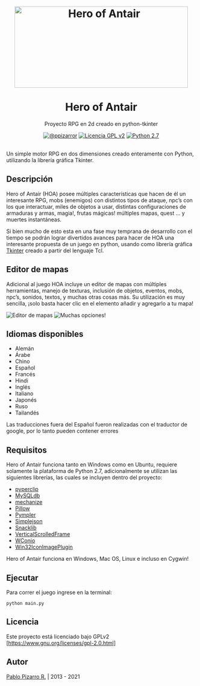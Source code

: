 <h1 align="center">
  <img alt="Hero of Antair" src="https://github.com/ppizarror/Hero-of-Antair/raw/master/data/images/gui/hoa.jpg" width="460px" height="215px" />
  <br /><br />
  Hero of Antair</h1>
<p align="center">Proyecto RPG en 2d creado en python-tkinter</p>
<div align="center"><a href="https://ppizarror.com"><img alt="@ppizarror" src="https://res.ppizarror.com/badges/autor.svg" /></a>
<a href="https://www.gnu.org/licenses/gpl-2.0.html/"><img alt="Licencia GPL v2" src="https://res.ppizarror.com/badges/licenciagpl2.svg" /></a>
<a href="https://www.python.org/downloads/"><img alt="Python 2.7" src="https://res.ppizarror.com/badges/python27.svg" /></a>
</div><br />

Un simple motor RPG en dos dimensiones creado enteramente con Python, utilizando la librería gráfica Tkinter.

## Descripción

Hero of Antair (HOA) posee múltiples características que hacen de él un interesante RPG, mobs (enemigos) con distintos tipos de ataque, npc’s con los que interactuar, miles de objetos a usar, distintas configuraciones de armaduras y armas, magia!, frutas mágicas! múltiples mapas, quest … y muertes instantáneas.

Si bien mucho de esto esta en una fase muy temprana de desarrollo con el tiempo se podrán lograr divertidos avances para hacer de HOA una interesante propuesta de un juego en python, usando como librería gráfica [Tkinter][1] creado a partir del lenguaje Tcl.

## Editor de mapas

Adicional al juego HOA incluye un editor de mapas con múltiples herramientas, manejo de texturas, inclusión de objetos, eventos, mobs, npc’s, sonidos, textos, y muchas otras cosas más.
Su utilización es muy sencilla, ¡solo basta hacer clic en el elemento añadir y agregarlo a tu mapa!

![][image-2]
![][image-3]

## Idiomas disponibles

- Alemán
- Árabe
- Chino
- Español
- Francés
- Hindi
- Inglés
- Italiano
- Japonés
- Ruso
- Tailandés

Las traducciones fuera del Español fueron realizadas con el traductor de google, por lo tanto pueden contener errores

## Requisitos

Hero of Antair funciona tanto en Windows como en Ubuntu, requiere solamente la plataforma de Python 2.7, adicionalmente se utilizan las siguientes librerías, las cuales se incluyen dentro del proyecto:

- [pyperclip][2]
- [MySQLdb][3]
- [mechanize][4]
- [Pillow][5]
- [Pympler][6]
- [Simplejson][7]
- [Snacklib][8]
- [VerticalScrolledFrame][9]
- [WConio][10]
- [Win32IconImagePlugin][11]

Hero of Antair funciona en Windows, Mac OS, Linux e incluso en Cygwin!

## Ejecutar

Para correr el juego ingrese en la terminal:

```python main.py```

## Licencia

Este proyecto está licenciado bajo GPLv2 [https://www.gnu.org/licenses/gpl-2.0.html]

[1]: https://docs.python.org/2/library/tkinter.html
[2]: https://pypi.python.org/pypi/pyperclip
[3]: http://mysql-python.sourceforge.net/MySQLdb.html
[4]: https://pypi.python.org/pypi/mechanize
[5]: https://pypi.org/project/Pillow
[6]: https://pypi.python.org/pypi/Pympler
[7]: https://pypi.python.org/pypi/simplejson
[8]: http://www.speech.kth.se/snack
[9]: http://tkinter.unpythonic.net/wiki/VerticalScrolledFrame
[10]: http://newcenturycomputers.net/projects/wconio.html
[11]: https://code.google.com/p/casadebender/wiki/Win32IconImagePlugin

[image-1]: https://res.ppizarror.com/images/hoa/captura1.png "Una ventana cualquiera"
[image-2]: https://res.ppizarror.com/images/hoa/editor1.png "Editor de mapas"
[image-3]: https://res.ppizarror.com/images/hoa/editor2.png "Muchas opciones!"

## Autor

<a href="https://ppizarror.com" title="ppizarror">Pablo Pizarro R.</a> | 2013 - 2021

